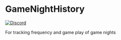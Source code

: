 # GameNightHistory
[![Discord](https://img.shields.io/discord/681611912089305144)](https://discord.gg/mnrsHJe)

For tracking frequency and game play of game nights
